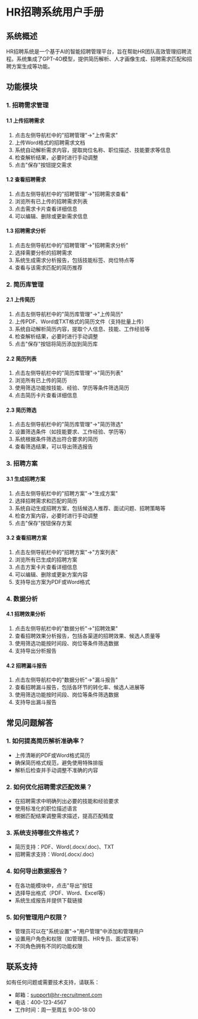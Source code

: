 # HR招聘系统用户手册

## 系统概述

HR招聘系统是一个基于AI的智能招聘管理平台，旨在帮助HR团队高效管理招聘流程。系统集成了GPT-4O模型，提供简历解析、人才画像生成、招聘需求匹配和招聘方案生成等功能。

## 功能模块

### 1. 招聘需求管理

#### 1.1 上传招聘需求
1. 点击左侧导航栏中的"招聘管理"→"上传需求"
2. 上传Word格式的招聘需求文档
3. 系统自动解析需求内容，提取岗位名称、职位描述、技能要求等信息
4. 检查解析结果，必要时进行手动调整
5. 点击"保存"按钮提交需求

#### 1.2 查看招聘需求
1. 点击左侧导航栏中的"招聘管理"→"招聘需求查看"
2. 浏览所有已上传的招聘需求列表
3. 点击需求卡片查看详细信息
4. 可以编辑、删除或更新需求信息

#### 1.3 招聘需求分析
1. 点击左侧导航栏中的"招聘管理"→"招聘需求分析"
2. 选择需要分析的招聘需求
3. 系统生成需求分析报告，包括技能标签、岗位特点等
4. 查看与该需求匹配的简历推荐

### 2. 简历库管理

#### 2.1 上传简历
1. 点击左侧导航栏中的"简历库管理"→"上传简历"
2. 上传PDF、Word或TXT格式的简历文件（支持批量上传）
3. 系统自动解析简历内容，提取个人信息、技能、工作经验等
4. 检查解析结果，必要时进行手动调整
5. 点击"保存"按钮将简历添加到简历库

#### 2.2 简历列表
1. 点击左侧导航栏中的"简历库管理"→"简历列表"
2. 浏览所有已上传的简历
3. 使用筛选功能按技能、经验、学历等条件筛选简历
4. 点击简历卡片查看详细信息

#### 2.3 简历筛选
1. 点击左侧导航栏中的"简历库管理"→"简历筛选"
2. 设置筛选条件（如技能要求、工作经验、学历等）
3. 系统根据条件筛选出符合要求的简历
4. 查看筛选结果，可以导出筛选报告

### 3. 招聘方案

#### 3.1 生成招聘方案
1. 点击左侧导航栏中的"招聘方案"→"生成方案"
2. 选择招聘需求和匹配的简历
3. 系统自动生成招聘方案，包括候选人推荐、面试问题、招聘策略等
4. 检查方案内容，必要时进行手动调整
5. 点击"保存"按钮保存方案

#### 3.2 查看招聘方案
1. 点击左侧导航栏中的"招聘方案"→"方案列表"
2. 浏览所有已生成的招聘方案
3. 点击方案卡片查看详细信息
4. 可以编辑、删除或更新方案内容
5. 支持导出方案为PDF或Word格式

### 4. 数据分析

#### 4.1 招聘效果分析
1. 点击左侧导航栏中的"数据分析"→"招聘效果"
2. 查看招聘效果分析报告，包括各渠道的招聘效果、候选人质量等
3. 使用筛选功能按时间段、岗位等条件筛选数据
4. 支持导出分析报告

#### 4.2 招聘漏斗报告
1. 点击左侧导航栏中的"数据分析"→"漏斗报告"
2. 查看招聘漏斗报告，包括各环节的转化率、候选人进展等
3. 使用筛选功能按时间段、岗位等条件筛选数据
4. 支持导出漏斗报告

## 常见问题解答

### 1. 如何提高简历解析准确率？
- 上传清晰的PDF或Word格式简历
- 确保简历格式规范，避免使用特殊排版
- 解析后检查并手动调整不准确的内容

### 2. 如何优化招聘需求匹配效果？
- 在招聘需求中明确列出必要的技能和经验要求
- 使用标准化的职位描述语言
- 根据匹配结果调整需求描述，提高匹配精度

### 3. 系统支持哪些文件格式？
- 简历支持：PDF、Word(.docx/.doc)、TXT
- 招聘需求支持：Word(.docx/.doc)

### 4. 如何导出数据报告？
- 在各功能模块中，点击"导出"按钮
- 选择导出格式（PDF、Word、Excel等）
- 系统生成报告并提供下载链接

### 5. 如何管理用户权限？
- 管理员可以在"系统设置"→"用户管理"中添加和管理用户
- 设置用户角色和权限（如管理员、HR专员、面试官等）
- 不同角色拥有不同的功能权限

## 联系支持

如有任何问题或需要技术支持，请联系：
- 邮箱：support@hr-recruitment.com
- 电话：400-123-4567
- 工作时间：周一至周五 9:00-18:00
